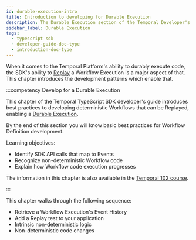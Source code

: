```yaml
---
id: durable-execution-intro
title: Introduction to developing for Durable Execution
description: The Durable Execution section of the Temporal Developer's guide covers advanced beginner concepts for working with Temporal, including testing your code, reviewing workflow event history, adding timers, and understanding determinism. Developing for durable execution is a core aspect of Temporal.
sidebar_label: Durable Execution
tags:
  - typescript sdk
  - developer-guide-doc-type
  - introduction-doc-type
---
```


When it comes to the Temporal Platform's ability to durably execute code, the SDK's ability to [Replay](/dev-guide/why-use-a-temporal-sdk#replays) a Workflow Execution is a major aspect of that.
This chapter introduces the development patterns which enable that.

:::competency Develop for a Durable Execution

This chapter of the Temporal TypeScript SDK developer's guide introduces best practices to developing deterministic Workflows that can be Replayed, enabling a [Durable Execution](/concepts/what-is-durable-execution).

By the end of this section you will know basic best practices for Workflow Definition development.

Learning objectives:

- Identify SDK API calls that map to Events
- Recognize non-deterministic Workflow code
- Explain how Workflow code execution progresses

The information in this chapter is also available in the [Temporal 102 course](https://learn.temporal.io/courses/temporal_102/).

:::

<!--
This chapter builds on the [Construct a new Temporal Application project](/typescript/chapter-project-setup/project-setup-introduction) chapter and relies on the Background Check use case and sample applications as a means to contextualize the information.
-->

This chapter walks through the following sequence:

- Retrieve a Workflow Execution's Event History
- Add a Replay test to your application
- Intrinsic non-deterministic logic
- Non-deterministic code changes

